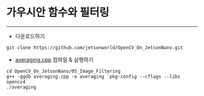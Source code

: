 # 가우시안 함수와 필터링
***
* 다운로드하기
```
git clone https://github.com/jetsonworld/OpenCV_On_JetsonNano.git
```

* [averaging.cpp](https://raw.githubusercontent.com/jetsonworld/OpenCV_On_JetsonNano/master/05_Image_Filtering/averaging.cpp) 컴파일 & 실행하기
```
cd OpenCV_On_JetsonNano/05_Image_Filtering
g++ -ggdb averaging.cpp -o averaging `pkg-config --cflags --libs opencv4`
./averaging
```
